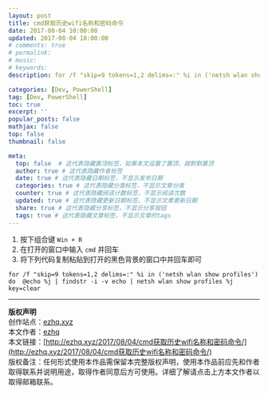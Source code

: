 ```yaml
---
layout: post
title: cmd获取历史wifi名称和密码命令
date: 2017-08-04 10:00:00
updated: 2017-08-04 10:00:00
# comments: true
# permalink: 
# music: 
# keywords: 
description: for /f "skip=9 tokens=1,2 delims=:" %i in ('netsh wlan show profiles') do  @echo %j | findstr -i -v echo | netsh wlan show profiles %j key=clear

categories: [Dev, PowerShell]
tag: [Dev, PowerShell]
toc: true
excerpt: ''
popular_posts: false
mathjax: false
top: false
thumbnail: false

meta:
  top: false  # 这代表隐藏置顶标签，如果本文设置了置顶，就默默置顶
  author: true # 这代表隐藏作者标签
  date: true # 这代表隐藏日期标签，不显示发布日期
  categories: true # 这代表隐藏分类标签，不显示文章分类
  counter: true # 这代表隐藏阅读计数标签，不显示阅读次数
  updated: true # 这代表隐藏更新日期标签，不显示文章更新日期
  share: true # 这代表隐藏分享标签，不显示分享按钮
  tags: true # 这代表隐藏文章标签，不显示文章的tags
---
```


<!--more-->

1. 按下组合键 ` Win + R `   
2. 在打开的窗口中输入 ` cmd ` 并回车  
3. 将下列代码复制粘贴到打开的黑色背景的窗口中并回车即可  
```
for /f "skip=9 tokens=1,2 delims=:" %i in ('netsh wlan show profiles') do  @echo %j | findstr -i -v echo | netsh wlan show profiles %j key=clear
```

---
**版权声明**  
创作站点：[ezhq.xyz](http://ezhq.xyz/)  
本文作者：[ezhq](mailto:ezhq@outlook.com)  
本文链接：[http://ezhq.xyz/2017/08/04/cmd获取历史wifi名称和密码命令/](http://ezhq.xyz/2017/08/04/cmd获取历史wifi名称和密码命令/)  
版权备注：任何形式使用本作品需保留本完整版权声明，使用本作品前应先和作者取得联系并说明用途，取得作者同意后方可使用。详细了解请点击上方本文作者以取得邮箱联系。